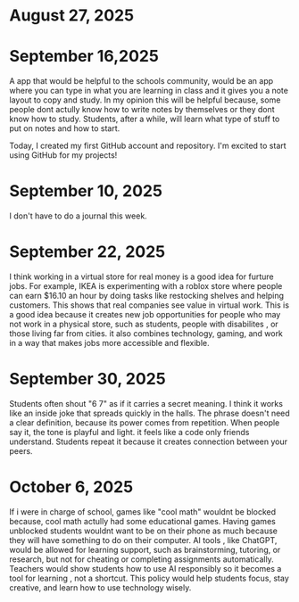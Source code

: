 # August 27, 2025
# September 16,2025 
A app that would be helpful to the schools community, would be an app where you can type in what you are learning in class and it gives you a note layout to copy and study. In my opinion this will be helpful because, some people dont actully know how to write notes by themselves or they dont know how to study. Students, after a while, will learn what type of stuff to put on notes and how to start.

Today, I created my first GitHub account and repository. I'm excited to start using GitHub for my projects!
# September 10, 2025
I don't have to do a journal this week.
# September 22, 2025
I think working in a virtual store for real money is a good idea for furture jobs. For example, IKEA is experimenting with a roblox store where people can earn $16.10 an hour by doing tasks like restocking shelves and helping customers. This shows that real companies see value in virtual work. This is a good idea because it creates new job opportunities for people who may not work in a physical store, such as students, people with disabilites , or those living far from cities. it also combines technology, gaming, and work in a way that makes jobs more accessible and flexible.
# September 30, 2025
Students often shout "6 7" as if it carries a secret meaning. I think it works like an inside joke that spreads quickly in the halls. The phrase doesn't need a clear definition, because its power comes from repetition. When people say it, the tone is playful and light. it feels like a code only friends understand.  Students repeat it because it creates connection between your peers.
# October 6, 2025
If i were in charge of school, games like "cool math" wouldnt be blocked because, cool math actully had some educational games. Having games unblocked students wouldnt want to be on their phone as much because they will have something to do on their computer. AI tools , like ChatGPT, would be allowed for learning support, such as brainstorming, tutoring, or research, but not for cheating or completing assignments automatically. Teachers would show students how to use AI responsibly so it becomes a tool for learning , not a shortcut. This policy would help students focus, stay creative, and learn how to use technology wisely.

